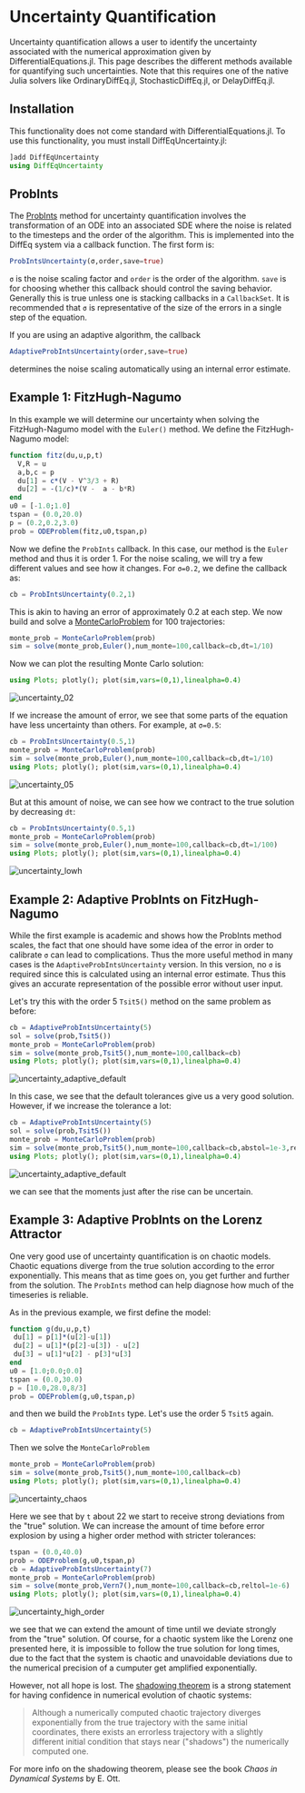# Uncertainty Quantification

Uncertainty quantification allows a user to identify the uncertainty
associated with the numerical approximation given by DifferentialEquations.jl.
This page describes the different methods available for quantifying such
uncertainties. Note that this requires one of the native Julia solvers like
OrdinaryDiffEq.jl, StochasticDiffEq.jl, or DelayDiffEq.jl.

## Installation

This functionality does not come standard with DifferentialEquations.jl.
To use this functionality, you must install DiffEqUncertainty.jl:

```julia
]add DiffEqUncertainty
using DiffEqUncertainty
```

## ProbInts

The [ProbInts](http://www2.warwick.ac.uk/fac/sci/statistics/staff/academic-research/girolami/probints)
method for uncertainty quantification involves the transformation of an ODE
into an associated SDE where the noise is related to the timesteps and the order
of the algorithm. This is implemented into the DiffEq system via a callback function.
The first form is:

```julia
ProbIntsUncertainty(σ,order,save=true)
```

`σ` is the noise scaling factor and `order` is the order of the algorithm. `save`
is for choosing whether this callback should control the saving behavior. Generally
this is true unless one is stacking callbacks in a `CallbackSet`. It is recommended
that `σ` is representative of the size of the errors in a single step of the equation.

If you are using an adaptive algorithm, the callback

```julia
AdaptiveProbIntsUncertainty(order,save=true)
```

determines the noise scaling automatically using an internal error estimate.

## Example 1: FitzHugh-Nagumo

In this example we will determine our uncertainty when solving the FitzHugh-Nagumo
model with the `Euler()` method. We define the FitzHugh-Nagumo model:

```julia
function fitz(du,u,p,t)
  V,R = u
  a,b,c = p
  du[1] = c*(V - V^3/3 + R)
  du[2] = -(1/c)*(V -  a - b*R)
end
u0 = [-1.0;1.0]
tspan = (0.0,20.0)
p = (0.2,0.2,3.0)
prob = ODEProblem(fitz,u0,tspan,p)
```

Now we define the `ProbInts` callback. In this case, our method is the `Euler`
method and thus it is order 1. For the noise scaling, we will try a few different
values and see how it changes. For `σ=0.2`, we define the callback as:

```julia
cb = ProbIntsUncertainty(0.2,1)
```

This is akin to having an error of approximately 0.2 at each step. We now build
and solve a [MonteCarloProblem](../../features/monte_carlo.html) for 100 trajectories:

```julia
monte_prob = MonteCarloProblem(prob)
sim = solve(monte_prob,Euler(),num_monte=100,callback=cb,dt=1/10)
```

Now we can plot the resulting Monte Carlo solution:

```julia
using Plots; plotly(); plot(sim,vars=(0,1),linealpha=0.4)
```

![uncertainty_02](../assets/uncertainty_02.png)

If we increase the amount of error, we see that some parts of the
equation have less uncertainty than others. For example, at `σ=0.5`:

```julia
cb = ProbIntsUncertainty(0.5,1)
monte_prob = MonteCarloProblem(prob)
sim = solve(monte_prob,Euler(),num_monte=100,callback=cb,dt=1/10)
using Plots; plotly(); plot(sim,vars=(0,1),linealpha=0.4)
```

![uncertainty_05](../assets/uncertainty_05.png)

But at this amount of noise, we can see how we contract to the true solution by
decreasing `dt`:

```julia
cb = ProbIntsUncertainty(0.5,1)
monte_prob = MonteCarloProblem(prob)
sim = solve(monte_prob,Euler(),num_monte=100,callback=cb,dt=1/100)
using Plots; plotly(); plot(sim,vars=(0,1),linealpha=0.4)
```

![uncertainty_lowh](../assets/uncertainty_lowh.png)

## Example 2: Adaptive ProbInts on FitzHugh-Nagumo

While the first example is academic and shows how the ProbInts method
scales, the fact that one should have some idea of the error in order
to calibrate `σ` can lead to complications. Thus the more useful method
in many cases is the `AdaptiveProbIntsUncertainty` version. In this
version, no `σ` is required since this is calculated using an internal
error estimate. Thus this gives an accurate representation of the
possible error without user input.

Let's try this with the order 5 `Tsit5()` method on the same problem as before:

```julia
cb = AdaptiveProbIntsUncertainty(5)
sol = solve(prob,Tsit5())
monte_prob = MonteCarloProblem(prob)
sim = solve(monte_prob,Tsit5(),num_monte=100,callback=cb)
using Plots; plotly(); plot(sim,vars=(0,1),linealpha=0.4)
```

![uncertainty_adaptive_default](../assets/uncertainty_adaptive_default.png)

In this case, we see that the default tolerances give us a very good solution. However, if we increase the tolerance a lot:

```julia
cb = AdaptiveProbIntsUncertainty(5)
sol = solve(prob,Tsit5())
monte_prob = MonteCarloProblem(prob)
sim = solve(monte_prob,Tsit5(),num_monte=100,callback=cb,abstol=1e-3,reltol=1e-1)
using Plots; plotly(); plot(sim,vars=(0,1),linealpha=0.4)
```

![uncertainty_adaptive_default](../assets/uncertainty_high_tolerance.png)

we can see that the moments just after the rise can be uncertain.

## Example 3: Adaptive ProbInts on the Lorenz Attractor

One very good use of uncertainty quantification is on chaotic models. Chaotic
equations diverge from the true solution according to the error exponentially.
This means that as time goes on, you get further and further from the solution.
The `ProbInts` method can help diagnose how much of the timeseries is reliable.

As in the previous example, we first define the model:

```julia
function g(du,u,p,t)
 du[1] = p[1]*(u[2]-u[1])
 du[2] = u[1]*(p[2]-u[3]) - u[2]
 du[3] = u[1]*u[2] - p[3]*u[3]
end
u0 = [1.0;0.0;0.0]
tspan = (0.0,30.0)
p = [10.0,28.0,8/3]
prob = ODEProblem(g,u0,tspan,p)
```

and then we build the `ProbInts` type. Let's use the order 5 `Tsit5` again.

```julia
cb = AdaptiveProbIntsUncertainty(5)
```

Then we solve the `MonteCarloProblem`

```julia
monte_prob = MonteCarloProblem(prob)
sim = solve(monte_prob,Tsit5(),num_monte=100,callback=cb)
using Plots; plotly(); plot(sim,vars=(0,1),linealpha=0.4)
```

![uncertainty_chaos](../assets/uncertainty_chaos.png)

Here we see that by `t` about 22 we start to receive strong deviations from the "true" solution.
We can increase
the amount of time before error explosion by using a higher order method
with stricter tolerances:

```julia
tspan = (0.0,40.0)
prob = ODEProblem(g,u0,tspan,p)
cb = AdaptiveProbIntsUncertainty(7)
monte_prob = MonteCarloProblem(prob)
sim = solve(monte_prob,Vern7(),num_monte=100,callback=cb,reltol=1e-6)
using Plots; plotly(); plot(sim,vars=(0,1),linealpha=0.4)
```

![uncertainty_high_order](../assets/uncertainty_high_order.png)

we see that we can extend the amount of time until we deviate strongly from the "true" solution.
Of course, for a chaotic system like the Lorenz one presented here, it is impossible to follow the true solution
for long times, due to the fact that the system is chaotic and unavoidable deviations due to the numerical precision of a cumputer get amplified exponentially.

However, not all hope is lost. The [shadowing theorem](http://mathworld.wolfram.com/ShadowingTheorem.html) is a strong statement for having confidence in numerical evolution of chaotic systems:

> Although a numerically computed chaotic trajectory diverges exponentially from the true trajectory with the same initial coordinates, there exists an errorless trajectory with a slightly different initial condition that stays near ("shadows") the numerically computed one.

For more info on the shadowing theorem, please see the book *Chaos in Dynamical Systems* by E. Ott.
